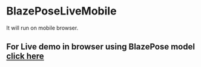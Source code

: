 # BlazePoseLiveMobile
It will run on mobile browser.


## For Live demo in browser using BlazePose model [click here](https://irfan925.github.io/BlazePoseLiveMobile/)
